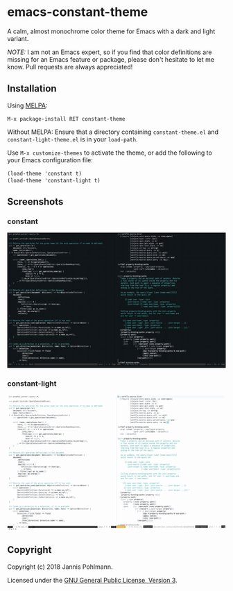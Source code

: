 # emacs-constant-theme

A calm, almost monochrome color theme for Emacs with a dark and light variant.

*NOTE:* I am not an Emacs expert, so if you find that color definitions are missing
for an Emacs feature or package, please don't hesitate to let me know. Pull requests
are always appreciated!

## Installation

Using [MELPA](http://melpa.milkbox.net/#/getting-started):
```
M-x package-install RET constant-theme
```

Without MELPA: Ensure that a directory containing `constant-theme.el` and
`constant-light-theme.el` is in your `load-path`.

Use `M-x customize-themes` to activate the theme, or add the following to your
Emacs configuration file:
```
(load-theme 'constant t)
(load-theme 'constant-light t)
```

## Screenshots

### constant

![Dark](screenshots/constant.png)

### constant-light

![Light](screenshots/constant-light.png)

## Copyright

Copyright (c) 2018 Jannis Pohlmann.

Licensed under the [GNU General Public License, Version 3](LICENSE).
